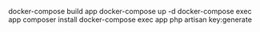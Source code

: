 docker-compose build app
docker-compose up -d
docker-compose exec app composer install
docker-compose exec app php artisan key:generate
